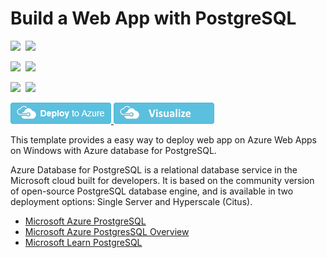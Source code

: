 # Build a Web App with PostgreSQL

<IMG SRC="https://azurequickstartsservice.blob.core.windows.net/badges/101-webapp-managed-postgresql/PublicLastTestDate.svg" />&nbsp;
<IMG SRC="https://azurequickstartsservice.blob.core.windows.net/badges/101-webapp-managed-postgresql/PublicDeployment.svg" />&nbsp;

<IMG SRC="https://azurequickstartsservice.blob.core.windows.net/badges/101-webapp-managed-postgresql/FairfaxLastTestDate.svg" />&nbsp;
<IMG SRC="https://azurequickstartsservice.blob.core.windows.net/badges/101-webapp-managed-postgresql/FairfaxDeployment.svg" />&nbsp;

<IMG SRC="https://azurequickstartsservice.blob.core.windows.net/badges/101-webapp-managed-postgresql/BestPracticeResult.svg" />&nbsp;
<IMG SRC="https://azurequickstartsservice.blob.core.windows.net/badges/101-webapp-managed-postgresql/CredScanResult.svg" />&nbsp;

<a href="https://portal.azure.com/#create/Microsoft.Template/uri/https%3A%2F%2Fraw.githubusercontent.com%2FAzure%2Fazure-quickstart-templates%2Fmaster%2F101-webapp-managed-postgresql%2Fazuredeploy.json" target="_blank">
  <img src="https://raw.githubusercontent.com/Azure/azure-quickstart-templates/master/1-CONTRIBUTION-GUIDE/images/deploytoazure.png"/>
</a>
<a href="http://armviz.io/#/?load=https%3A%2F%2Fraw.githubusercontent.com%2FAzure%2Fazure-quickstart-templates%2Fmaster%2F101-webapp-managed-postgresql%2Fazuredeploy.json" target="_blank">
  <img src="https://raw.githubusercontent.com/Azure/azure-quickstart-templates/master/1-CONTRIBUTION-GUIDE/images/visualizebutton.png"/>
</a>

This template provides a easy way to deploy web app on Azure Web Apps on Windows with Azure database for PostgreSQL.

Azure Database for PostgreSQL is a relational database service in the Microsoft cloud built for developers. It is based on the community version of open-source PostgreSQL database engine, and is available in two deployment options: Single Server and Hyperscale (Citus).

- [Microsoft Azure ProstgreSQL](https://docs.microsoft.com/azure/postgresql/)
- [Microsoft Azure PostgresSQL Overview](https://azure.microsoft.com/en-us/services/postgresql/)
- [Microsoft Learn PostgreSQL](https://docs.microsoft.com/learn/modules/create-azure-db-for-postgresql-server/)